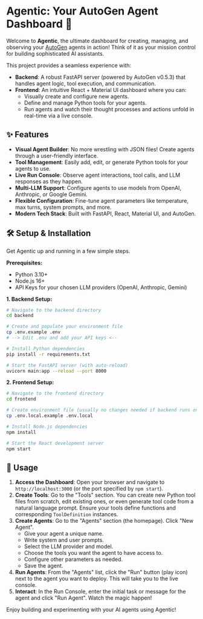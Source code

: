 # Agentic: Your AutoGen Agent Dashboard 🚀

Welcome to **Agentic**, the ultimate dashboard for creating, managing, and observing your [AutoGen](https://microsoft.github.io/autogen/) agents in action! Think of it as your mission control for building sophisticated AI assistants.

This project provides a seamless experience with:

- **Backend**: A robust FastAPI server (powered by AutoGen v0.5.3) that handles agent logic, tool execution, and communication.
- **Frontend**: An intuitive React + Material UI dashboard where you can:
    - Visually create and configure new agents.
    - Define and manage Python tools for your agents.
    - Run agents and watch their thought processes and actions unfold in real-time via a live console.

## ✨ Features

*   **Visual Agent Builder**: No more wrestling with JSON files! Create agents through a user-friendly interface.
*   **Tool Management**: Easily add, edit, or generate Python tools for your agents to use.
*   **Live Run Console**: Observe agent interactions, tool calls, and LLM responses as they happen.
*   **Multi-LLM Support**: Configure agents to use models from OpenAI, Anthropic, or Google Gemini.
*   **Flexible Configuration**: Fine-tune agent parameters like temperature, max turns, system prompts, and more.
*   **Modern Tech Stack**: Built with FastAPI, React, Material UI, and AutoGen.

## 🛠️ Setup & Installation

Get Agentic up and running in a few simple steps.

**Prerequisites:**

*   Python 3.10+
*   Node.js 16+
*   API Keys for your chosen LLM providers (OpenAI, Anthropic, Gemini)

**1. Backend Setup:**

```bash
# Navigate to the backend directory
cd backend

# Create and populate your environment file
cp .env.example .env
# --> Edit .env and add your API keys <--

# Install Python dependencies
pip install -r requirements.txt

# Start the FastAPI server (with auto-reload)
uvicorn main:app --reload --port 8000
```

**2. Frontend Setup:**

```bash
# Navigate to the frontend directory
cd frontend

# Create environment file (usually no changes needed if backend runs on port 8000)
cp .env.local.example .env.local

# Install Node.js dependencies
npm install

# Start the React development server
npm start
```

## 🚀 Usage

1.  **Access the Dashboard**: Open your browser and navigate to `http://localhost:3000` (or the port specified by `npm start`).
2.  **Create Tools**: Go to the "Tools" section. You can create new Python tool files from scratch, edit existing ones, or even generate tool code from a natural language prompt. Ensure your tools define functions and corresponding `ToolDefinition` instances.
3.  **Create Agents**: Go to the "Agents" section (the homepage). Click "New Agent".
    *   Give your agent a unique name.
    *   Write system and user prompts.
    *   Select the LLM provider and model.
    *   Choose the tools you want the agent to have access to.
    *   Configure other parameters as needed.
    *   Save the agent.
4.  **Run Agents**: From the "Agents" list, click the "Run" button (play icon) next to the agent you want to deploy. This will take you to the live console.
5.  **Interact**: In the Run Console, enter the initial task or message for the agent and click "Run Agent". Watch the magic happen!

Enjoy building and experimenting with your AI agents using Agentic!